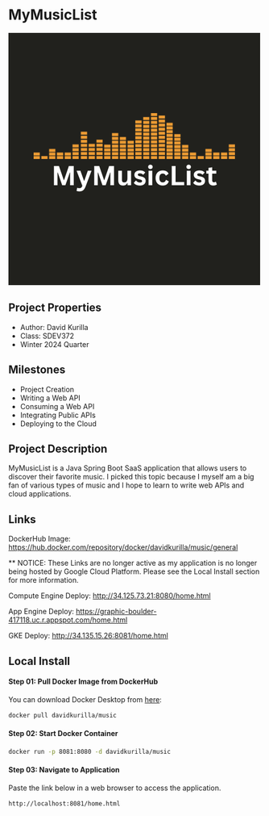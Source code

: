 # MyMusicList
![MyMusicList Logo](src/main/resources/static/images/logo.png)

## Project Properties
- Author: David Kurilla
- Class: SDEV372
- Winter 2024 Quarter

## Milestones
- Project Creation
- Writing a Web API
- Consuming a Web API
- Integrating Public APIs
- Deploying to the Cloud

## Project Description
MyMusicList is a Java Spring Boot SaaS application
that allows users to discover their favorite music.
I picked this topic because I myself am a big fan of various
types of music and I hope to learn to write web APIs and cloud applications.

## Links

DockerHub Image: https://hub.docker.com/repository/docker/davidkurilla/music/general

** NOTICE: These Links are no longer active as my application is no longer being hosted by Google Cloud Platform. Please see the Local Install section for more information.

Compute Engine Deploy: http://34.125.73.21:8080/home.html

App Engine Deploy: https://graphic-boulder-417118.uc.r.appspot.com/home.html

GKE Deploy: http://34.135.15.26:8081/home.html

## Local Install

#### Step 01: Pull Docker Image from DockerHub
You can download Docker Desktop from [here](https://www.docker.com/get-started/):
```bash
docker pull davidkurilla/music
```

#### Step 02: Start Docker Container
```bash
docker run -p 8081:8080 -d davidkurilla/music
```

#### Step 03: Navigate to Application
Paste the link below in a web browser to access the application.
```
http://localhost:8081/home.html
```
